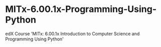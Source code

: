 # MITx-6.00.1x-Programming-Using-Python
edX Course 'MITx: 6.00.1x Introduction to Computer Science and Programming Using Python'
